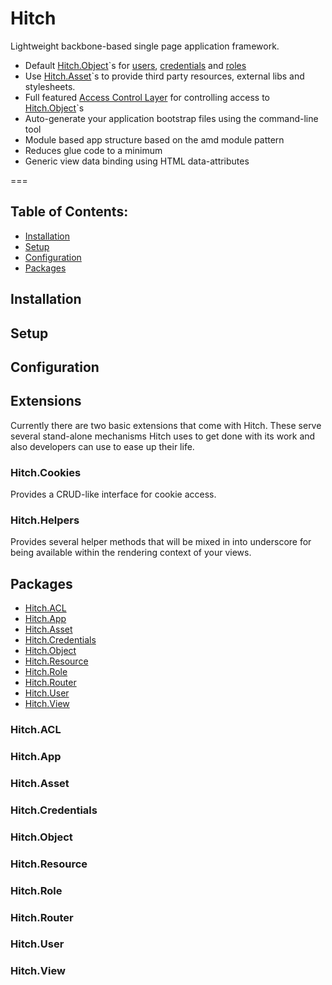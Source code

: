 Hitch
=====

Lightweight backbone-based single page application framework.

* Default [Hitch.Object](#hitchobject)`s for [users](#hitchuser), [credentials](#hitchcredentials) and [roles](#hitchrole)
* Use [Hitch.Asset](#hitchasset)`s to provide third party resources, external libs and stylesheets.
* Full featured [Access Control Layer](#hitchacl) for controlling access to [Hitch.Object](#hitchobject)`s
* Auto-generate your application bootstrap files using the command-line tool
* Module based app structure based on the amd module pattern
* Reduces glue code to a minimum
* Generic view data binding using HTML data-attributes

===

## Table of Contents:

* [Installation](#hitchinstallation)
* [Setup](#hitchsetup)
* [Configuration](#hitchconfiguration)
* [Packages](#hitchpackages)

## Installation
## Setup
## Configuration
## Extensions

Currently there are two basic extensions that come with Hitch. These serve several stand-alone mechanisms Hitch uses to
get done with its work and also developers can use to ease up their life.

### Hitch.Cookies

Provides a CRUD-like interface for cookie access.

### Hitch.Helpers

Provides several helper methods that will be mixed in into underscore for being available within the rendering context
of your views.

## Packages

* [Hitch.ACL](#hitchacl)
* [Hitch.App](#hitchapp)
* [Hitch.Asset](#hitchasset)
* [Hitch.Credentials](#hitchcredentials)
* [Hitch.Object](#hitchobject)
* [Hitch.Resource](#hitchresource)
* [Hitch.Role](#hitchrole)
* [Hitch.Router](#hitchrouter)
* [Hitch.User](#hitchuser)
* [Hitch.View](#hitchview)

### Hitch.ACL
### Hitch.App
### Hitch.Asset
### Hitch.Credentials
### Hitch.Object
### Hitch.Resource
### Hitch.Role
### Hitch.Router
### Hitch.User
### Hitch.View